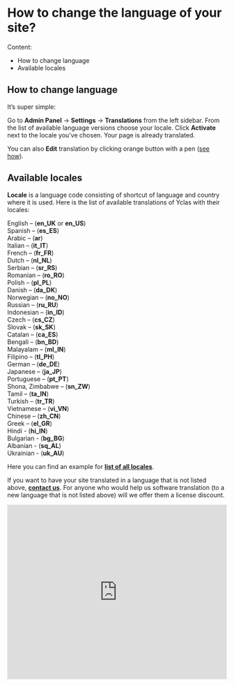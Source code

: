 # How to change the language of your site?
Content:
-   How to change language
-   Available locales


## How to change language

It’s super simple:

Go to  **Admin Panel**  ->  **Settings**  -> **Translations**  from the left sidebar. From the list of available language versions choose your locale. Click   **Activate**  next to the locale you’ve chosen. Your page is already translated.

You can also  **Edit**  translation by clicking orange button with a pen ([see how](https://docs.yclas.com/how-to-change-texts)).

## Available locales

**Locale**  is a language code consisting of shortcut of language and country where it is used. Here is the list of available translations of Yclas with their locales:

English – (**en_UK**  or  **en_US**)  
Spanish – (**es_ES**)  
Arabic – (**ar**)  
Italian – (**it_IT**)  
French – (**fr_FR**)  
Dutch – (**nl_NL**)  
Serbian – (**sr_RS**)  
Romanian – (**ro_RO**)  
Polish – (**pl_PL**)  
Danish – (**da_DK**)  
Norwegian – (**no_NO**)  
Russian – (**ru_RU**)  
Indonesian – (**in_ID**)  
Czech – (**cs_CZ**)  
Slovak – (**sk_SK**)  
Catalan – (**ca_ES**)  
Bengali – (**bn_BD**)  
Malayalam – (**ml_IN**)  
Filipino – (**tl_PH**)  
German – (**de_DE**)  
Japanese – (**ja_JP**)  
Portuguese – (**pt_PT**)  
Shona, Zimbabwe – (**sn_ZW**)  
Tamil – (**ta_IN**)  
Turkish – (**tr_TR**)  
Vietnamese – (**vi_VN**)  
Chinese – (**zh_CN**)  
Greek – (**el_GR**)  
Hindi - (**hi_IN**)  
Bulgarian - (**bg_BG**)  
Albanian - (**sq_AL**)  
Ukrainian - (**uk_AU**)  

Here you can find an example for  **[list of all locales](http://www.roseindia.net/tutorials/I18N/locales-list.shtml)**.

If you want to have your site translated in a language that is not listed above, **[contact us](https://yclas.com/contact/)**. For anyone who would help us software translation (to a new language that is not listed above) will we offer them a license discount.


<iframe width="100%" height="400px" src="https://www.youtube.com/embed/9pXCOC0fubg" title="Yclas video" frameborder="0" allow="accelerometer; autoplay; clipboard-write; encrypted-media; gyroscope; picture-in-picture" allowfullscreen></iframe>
 
